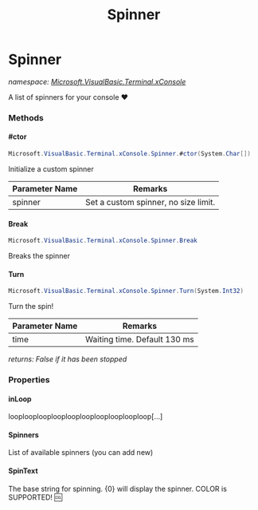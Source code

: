 ﻿---
title: Spinner
---

# Spinner
_namespace: [Microsoft.VisualBasic.Terminal.xConsole](N-Microsoft.VisualBasic.Terminal.xConsole.html)_

A list of spinners for your console ❤

### Methods

#### #ctor
```csharp
Microsoft.VisualBasic.Terminal.xConsole.Spinner.#ctor(System.Char[])
```
Initialize a custom spinner

|Parameter Name|Remarks|
|--------------|-------|
|spinner|Set a custom spinner, no size limit.|


#### Break
```csharp
Microsoft.VisualBasic.Terminal.xConsole.Spinner.Break
```
Breaks the spinner

#### Turn
```csharp
Microsoft.VisualBasic.Terminal.xConsole.Spinner.Turn(System.Int32)
```
Turn the spin!

|Parameter Name|Remarks|
|--------------|-------|
|time|Waiting time. Default 130 ms|

_returns: False if it has been stopped_



### Properties

#### inLoop
looplooplooplooplooplooplooplooplooploop[...]
#### Spinners
List of available spinners (you can add new)
#### SpinText
The base string for spinning. {0} will display the spinner. COLOR is SUPPORTED! 🆒

